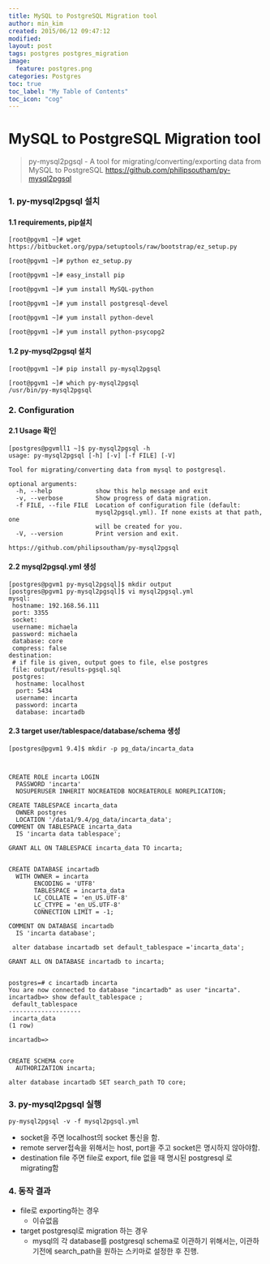 ```yaml
---
title: MySQL to PostgreSQL Migration tool
author: min_kim
created: 2015/06/12 09:47:12
modified:
layout: post
tags: postgres postgres_migration
image:
  feature: postgres.png
categories: Postgres
toc: true
toc_label: "My Table of Contents"
toc_icon: "cog"
---    
```




# MySQL to PostgreSQL Migration tool

> py-mysql2pgsql - A tool for migrating/converting/exporting data from MySQL to PostgreSQL https://github.com/philipsoutham/py-mysql2pgsql

### 1\. py-mysql2pgsql 설치

#### 1.1 requirements, pip설치


    [root@pgvm1 ~]# wget https://bitbucket.org/pypa/setuptools/raw/bootstrap/ez_setup.py

    [root@pgvm1 ~]# python ez_setup.py

    [root@pgvm1 ~]# easy_install pip

    [root@pgvm1 ~]# yum install MySQL-python

    [root@pgvm1 ~]# yum install postgresql-devel

    [root@pgvm1 ~]# yum install python-devel

    [root@pgvm1 ~]# yum install python-psycopg2




#### 1.2 py-mysql2pgsql 설치



    [root@pgvm1 ~]# pip install py-mysql2pgsql

    [root@pgvm1 ~]# which py-mysql2pgsql
    /usr/bin/py-mysql2pgsql


### 2\. Configuration

#### 2.1 Usage 확인


    [postgres@pgvmll1 ~]$ py-mysql2pgsql -h
    usage: py-mysql2pgsql [-h] [-v] [-f FILE] [-V]

    Tool for migrating/converting data from mysql to postgresql.

    optional arguments:
      -h, --help            show this help message and exit
      -v, --verbose         Show progress of data migration.
      -f FILE, --file FILE  Location of configuration file (default:
                            mysql2pgsql.yml). If none exists at that path, one
                            will be created for you.
      -V, --version         Print version and exit.

    https://github.com/philipsoutham/py-mysql2pgsql


#### 2.2 mysql2pgsql.yml 생성


    [postgres@pgvm1 py-mysql2pgsql]$ mkdir output
    [postgres@pgvm1 py-mysql2pgsql]$ vi mysql2pgsql.yml
    mysql:
     hostname: 192.168.56.111
     port: 3355
     socket:
     username: michaela
     password: michaela
     database: core
     compress: false
    destination:
     # if file is given, output goes to file, else postgres
     file: output/results-pgsql.sql
     postgres:
      hostname: localhost
      port: 5434
      username: incarta
      password: incarta
      database: incartadb



#### 2.3 target user/tablespace/database/schema 생성


    [postgres@pgvm1 9.4]$ mkdir -p pg_data/incarta_data



    CREATE ROLE incarta LOGIN
      PASSWORD 'incarta'
      NOSUPERUSER INHERIT NOCREATEDB NOCREATEROLE NOREPLICATION;

    CREATE TABLESPACE incarta_data
      OWNER postgres
      LOCATION '/data1/9.4/pg_data/incarta_data';
    COMMENT ON TABLESPACE incarta_data
      IS 'incarta data tablespace';

    GRANT ALL ON TABLESPACE incarta_data TO incarta;


    CREATE DATABASE incartadb
      WITH OWNER = incarta
           ENCODING = 'UTF8'
           TABLESPACE = incarta_data
           LC_COLLATE = 'en_US.UTF-8'
           LC_CTYPE = 'en_US.UTF-8'
           CONNECTION LIMIT = -1;

    COMMENT ON DATABASE incartadb
      IS 'incarta database';

     alter database incartadb set default_tablespace ='incarta_data';

    GRANT ALL ON DATABASE incartadb to incarta;


    postgres=# c incartadb incarta
    You are now connected to database "incartadb" as user "incarta".
    incartadb=> show default_tablespace ;
     default_tablespace
    --------------------
     incarta_data
    (1 row)

    incartadb=>


    CREATE SCHEMA core
      AUTHORIZATION incarta;

    alter database incartadb SET search_path TO core;



### 3\. py-mysql2pgsql 실행


    py-mysql2pgsql -v -f mysql2pgsql.yml


  * socket을 주면 localhost의 socket 통신을 함.
  * remote server접속을 위해서는 host, port을 주고 socket은 명시하지 않아야함.
  * destination file 주면 file로 export, file 없을 때 명시된 postgresql 로 migrating함

### 4\. 동작 결과

  * file로 exporting하는 경우
    * 이슈없음
  * target postgresql로 migration 하는 경우
    * mysql의 각 database를 postgresql schema로 이관하기 위해서는, 이관하기전에 search_path을 원하는 스키마로 설정한 후 진행.
